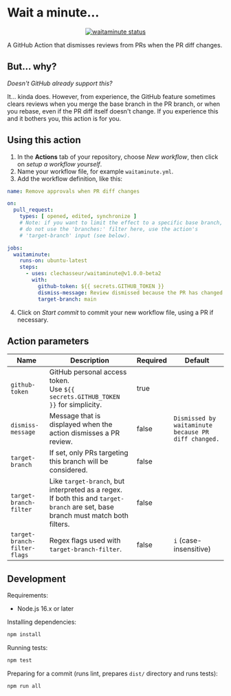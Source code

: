 # Wait a minute...

<p align="center">
  <a href="https://github.com/clechasseur/waitaminute/actions"><img alt="waitaminute status" src="https://github.com/clechasseur/waitaminute/workflows/units-test/badge.svg"></a>
</p>

A GitHub Action that dismisses reviews from PRs when the PR diff changes.

## But... why?

<em>Doesn't GitHub already support this?</em>

It... kinda does. However, from experience, the GitHub feature sometimes clears reviews when you merge the base branch in the PR branch, or when you rebase, even if the PR diff itself doesn't change. If you experience this and it bothers you, this action is for you.

## Using this action

1. In the **Actions** tab of your repository, choose *New workflow*, then click on *setup a workflow yourself*.
2. Name your workflow file, for example `waitaminute.yml`.
3. Add the workflow definition, like this:

```yaml
name: Remove approvals when PR diff changes

on:
  pull_request:
    types: [ opened, edited, synchronize ]
    # Note: if you want to limit the effect to a specific base branch,
    # do not use the 'branches:' filter here, use the action's
    # 'target-branch' input (see below).

jobs:
  waitaminute:
    runs-on: ubuntu-latest
    steps:
      - uses: clechasseur/waitaminute@v1.0.0-beta2
        with:
          github-token: ${{ secrets.GITHUB_TOKEN }}
          dismiss-message: Review dismissed because the PR has changed.
          target-branch: main
```

4. Click on *Start commit* to commit your new workflow file, using a PR if necessary.

## Action parameters

| Name | Description | Required | Default |
| --- | --- | --- | --- |
| `github-token` | GitHub personal access token.<br/>Use `${{ secrets.GITHUB_TOKEN }}` for simplicity. | true | |
| `dismiss-message` | Message that is displayed when the action dismisses a PR review. | false | `Dismissed by waitaminute because PR diff changed.` |
| `target-branch` | If set, only PRs targeting this branch will be considered. | false | |
| `target-branch-filter` | Like `target-branch`, but interpreted as a regex.<br/>If both this and `target-branch` are set, base branch must match both filters. | false | |
| `target-branch-filter-flags` | Regex flags used with `target-branch-filter`. | false | `i` (case-insensitive) |

## Development

Requirements:
- Node.js 16.x or later

Installing dependencies:

```bash
npm install
```

Running tests:

```bash
npm test
```

Preparing for a commit (runs lint, prepares `dist/` directory and runs tests):

```
npm run all
```
